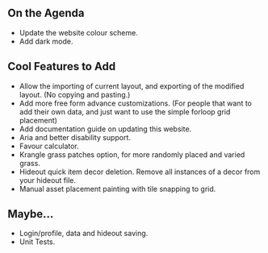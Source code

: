 ﻿## On the Agenda

- Update the website colour scheme.
- Add dark mode.

## Cool Features to Add

- Allow the importing of current layout, and exporting of the modified layout. (No copying and pasting.)
- Add more free form advance customizations. (For people that want to add their own data, and just want to use the simple forloop grid placement)
- Add documentation guide on updating this website.
- Aria and better disability support.
- Favour calculator.
- Krangle grass patches option, for more randomly placed and varied grass.
- Hideout quick item decor deletion. Remove all instances of a decor from your hideout file.
- Manual asset placement painting with tile snapping to grid.

## Maybe...

- Login/profile, data and hideout saving.
- Unit Tests.
